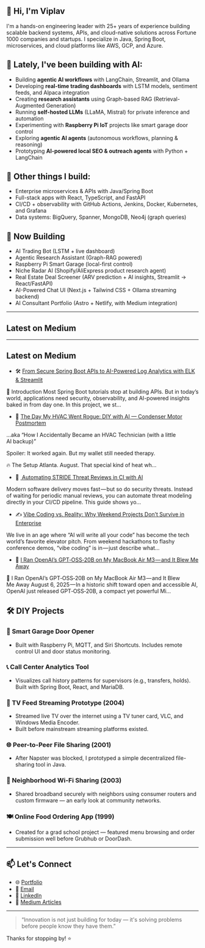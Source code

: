 ## 👋 Hi, I'm Viplav

I'm a hands-on engineering leader with 25+ years of experience building scalable backend systems, APIs, and cloud-native solutions across Fortune 1000 companies and startups. I specialize in Java, Spring Boot, microservices, and cloud platforms like AWS, GCP, and Azure.

## 🤖 Lately, I've been building with AI:
- Building **agentic AI workflows** with LangChain, Streamlit, and Ollama
- Developing **real-time trading dashboards** with LSTM models, sentiment feeds, and Alpaca integration
- Creating **research assistants** using Graph-based RAG (Retrieval-Augmented Generation)
- Running **self-hosted LLMs** (LLaMA, Mistral) for private inference and automation
- Experimenting with **Raspberry Pi IoT** projects like smart garage door control
- Exploring **agentic AI agents** (autonomous workflows, planning & reasoning)  
- Prototyping **AI-powered local SEO & outreach agents** with Python + LangChain  

## 🔧 Other things I build:
- Enterprise microservices & APIs with Java/Spring Boot  
- Full-stack apps with React, TypeScript, and FastAPI  
- CI/CD + observability with GitHub Actions, Jenkins, Docker, Kubernetes, and Grafana  
- Data systems: BigQuery, Spanner, MongoDB, Neo4j (graph queries)  

## 🚀 Now Building
- AI Trading Bot (LSTM + live dashboard)  
- Agentic Research Assistant (Graph-RAG powered)  
- Raspberry Pi Smart Garage (local-first control)  
- Niche Radar AI (Shopify/AliExpress product research agent)  
- Real Estate Deal Screener (ARV prediction + AI insights, Streamlit → React/FastAPI)  
- AI-Powered Chat UI (Next.js + Tailwind CSS + Ollama streaming backend)  
- AI Consultant Portfolio (Astro + Netlify, with Medium integration)  

---

## Latest on Medium

---


## Latest on Medium
<!-- medium:start -->
- 🛠️ [From Secure Spring Boot APIs to AI-Powered Log Analytics with ELK &amp; Streamlit](https://medium.com/@viplav.fauzdar/from-secure-spring-boot-apis-to-ai-powered-log-analytics-with-elk-streamlit-195632068233?source=rss-95d48320118------2)
  > 
🔑 Introduction
Most Spring Boot tutorials stop at building APIs. But in today’s world, applications need security, observability, and AI-powered insights baked in from day one.
In this project, we st…

- 🔧 [The Day My HVAC Went Rogue: DIY with AI — Condenser Motor Postmortem](https://medium.com/@viplav.fauzdar/the-day-my-hvac-went-rogue-diy-with-ai-condenser-motor-postmortem-b7eb22f869c7?source=rss-95d48320118------2)
  > 
…aka “How I Accidentally Became an HVAC Technician (with a little AI backup)”

Spoiler: It worked again. But my wallet still needed therapy.

🔥 The Setup
Atlanta. August. That special kind of heat wh…

- 🔐 [️ Automating STRIDE Threat Reviews in CI with AI](https://medium.com/@viplav.fauzdar/%EF%B8%8F-automating-stride-threat-reviews-in-ci-with-ai-105772d09c29?source=rss-95d48320118------2)
  > 
Modern software delivery moves fast — but so do security threats. Instead of waiting for periodic manual reviews, you can automate threat modeling directly in your CI/CD pipeline. This guide shows yo…

- ✍️ [Vibe Coding vs. Reality: Why Weekend Projects Don’t Survive in Enterprise](https://medium.com/@viplav.fauzdar/vibe-coding-vs-reality-why-weekend-projects-dont-survive-in-enterprise-e69198fb4985?source=rss-95d48320118------2)
  > 
We live in an age where “AI will write all your code” has become the tech world’s favorite elevator pitch. From weekend hackathons to flashy conference demos, “vibe coding” is in — just describe what…

- 🤖 [I Ran OpenAI’s GPT‑OSS‑20B on My MacBook Air M3 — and It Blew Me Away](https://medium.com/@viplav.fauzdar/i-ran-openais-gpt-oss-20b-on-my-macbook-air-m3-and-it-blew-me-away-5815e62862c8?source=rss-95d48320118------2)
  > 
🚀 I Ran OpenAI’s GPT‑OSS‑20B on My MacBook Air M3 — and It Blew Me Away
August 6, 2025 — In a historic shift toward open and accessible AI, OpenAI just released GPT‑OSS‑20B, a compact yet powerful Mi…
<!-- medium:end -->

## 🛠️ DIY Projects
### 🚪 Smart Garage Door Opener
- Built with Raspberry Pi, MQTT, and Siri Shortcuts. Includes remote control UI and door status monitoring.

### 📞 Call Center Analytics Tool
- Visualizes call history patterns for supervisors (e.g., transfers, holds). Built with Spring Boot, React, and MariaDB.
### 📡 TV Feed Streaming Prototype (2004)
- Streamed live TV over the internet using a TV tuner card, VLC, and Windows Media Encoder.
- Built before mainstream streaming platforms existed.

### 🌐 Peer-to-Peer File Sharing (2001)
- After Napster was blocked, I prototyped a simple decentralized file-sharing tool in Java.

### 📶 Neighborhood Wi-Fi Sharing (2003)
- Shared broadband securely with neighbors using consumer routers and custom firmware — an early look at community networks.

### 🍽️ Online Food Ordering App (1999)
- Created for a grad school project — featured menu browsing and order submission well before Grubhub or DoorDash.

---

## 📫 Let's Connect
- 🌐 [Portfolio](https://viplavfauzdar.com)
- 📧 <a href="viplav.fauzdar@gmail.com">Email</a>  
- 💼 [LinkedIn](https://www.linkedin.com/in/viplavfauzdar)  
- 🧪 [Medium Articles](https://medium.com/@viplav.fauzdar)  

---

> “Innovation is not just building for today — it's solving problems before people know they have them.”

Thanks for stopping by! ⭐️

